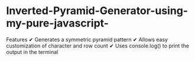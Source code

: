 # Inverted-Pyramid-Generator-using-my-pure-javascript-
Features ✔ Generates a symmetric pyramid pattern ✔ Allows easy customization of character and row count ✔ Uses console.log() to print the output in the terminal
